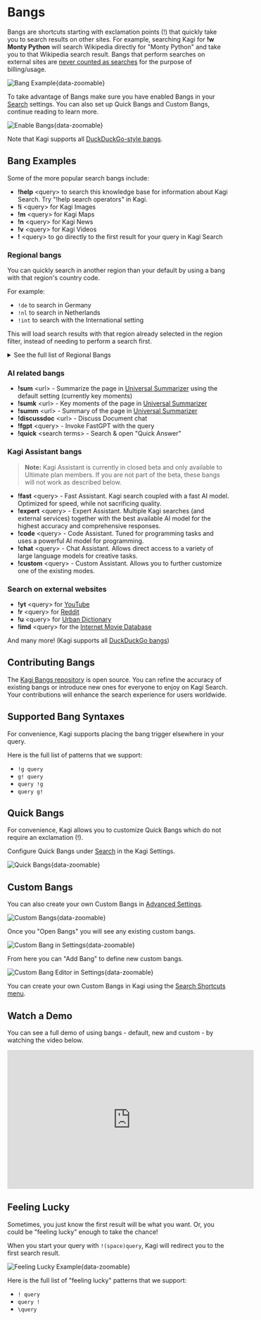 # Bangs

Bangs are shortcuts starting with exclamation points (!) that quickly take you to search results on other sites. For example, searching Kagi for **!w Monty Python** will search Wikipedia directly for "Monty Python" and take you to that Wikipedia search result. Bangs that perform searches on external sites are [never counted as searches](../plans/plan-types.md#how-searches-are-counted) for the purpose of billing/usage.

![Bang Example](media/bang.gif){data-zoomable}

To take advantage of Bangs make sure you have enabled Bangs in your [Search](https://kagi.com/settings?p=search) settings. You can also set up Quick Bangs and Custom Bangs, continue reading to learn more.

![Enable Bangs](media/enable_bangs.png){data-zoomable}

Note that Kagi supports all [DuckDuckGo-style bangs](https://duckduckgo.com/bang).

## Bang Examples

Some of the more popular search bangs include:

- **!help** \<query> to search this knowledge base for information about Kagi Search. Try "!help search operators" in Kagi.
- **!i** \<query> for Kagi Images
- **!m** \<query> for Kagi Maps
- **!n** \<query> for Kagi News
- **!v** \<query> for Kagi Videos
- **!** \<query> to go directly to the first result for your query in Kagi Search

### Regional bangs

You can quickly search in another region than your default by using a bang with that region's country code.

For example:

- `!de` to search in Germany
- `!nl` to search in Netherlands
- `!int` to search with the International setting

This will load search results with that region already selected in the region filter, instead of needing to perform a search first.

<details>
<summary>See the full list of Regional Bangs</summary>

Bang | Region
-----|-------
int  | International
at   | Austria
be   | Belgium (en)
be_fr| Belgium (fr)
bj   | Benin
by   | Belarus
bz   | Belize
ca   | Canada (en)
ca_fr| Canada (fr)
cf   | Central African Republic
ch   | Switzerland (de)
ch_fr| Switzerland (fr)
cn   | China
co   | Colombia
cx   | Christmas Island
cy   | Cyprus
de   | Germany
dk   | Denmark
es   | Spain (es)
es_ca| Spain (ca)
fr   | France
gb   | United Kingdom
hr   | Croatia
hu   | Hungary
il   | Israel
im   | Isle of Man
in   | India
iq   | Iraq
ir   | Iran
it   | Italy
jp   | Japan
ke   | Kenya
ki   | Kiribati
kw   | Kuwait
ky   | Cayman Islands
kz   | Kazakhstan
lr   | Liberia
ly   | Libya
mg   | Madagascar
my   | Malaysia
nl   | Netherlands
no   | Norway
nz   | New Zealand
om   | Oman
pl   | Poland
pt   | Portugal
qa   | Qatar
re   | Réunion
rs   | Serbia
si   | Slovenia
tg   | Togo
th   | Thailand
tk   | Tokelau
to   | Tonga
ua   | Ukraine
us   | United States
uy   | Uruguay
uz   | Uzbekistan
vi   | U.S. Virgin Islands
vn   | Vietnam
vu   | Vanuatu
ye   | Yemen
za   | South Africa
zm   | Zambia

</details>

### AI related bangs

- **!sum** \<url> - Summarize the page in [Universal Summarizer](../ai/summarize-page.md) using the default setting (currently key moments)
- **!sumk** \<url> -  Key moments of the page in [Universal Summarizer](../ai/summarize-page.md)
- **!summ** \<url> -  Summary of the page in [Universal Summarizer](../ai/summarize-page.md)
- **!discussdoc** \<url> - Discuss Document chat
- **!fgpt** \<query> - Invoke FastGPT with the query
- **!quick** \<search terms> - Search & open "Quick Answer"

### Kagi Assistant bangs

> **Note:** Kagi Assistant is currently in closed beta and only available to Ultimate plan members. If you are not part of the beta, these bangs will not work as described below.

- **!fast** \<query> - Fast Assistant. Kagi search coupled with a fast AI model. Optimized for speed, while not sacrificing quality.
- **!expert** \<query> - Expert Assistant. Multiple Kagi searches (and external services) together with the best available AI model for the highest accuracy and comprehensive responses.
- **!code** \<query> - Code Assistant. Tuned for programming tasks and uses a powerful AI model for programming.
- **!chat** \<query> - Chat Assistant. Allows direct access to a variety of large language models for creative tasks.
- **!custom** \<query> - Custom Assistant. Allows you to further customize one of the existing modes.

### Search on external websites

- **!yt** \<query> for [YouTube](https://youtube.com)
- **!r** \<query> for [Reddit](https://www.reddit.com)
- **!u** \<query> for [Urban Dictionary](https://www.urbandictionary.com)
- **!imd** \<query> for the [Internet Movie Database](https://www.imdb.com/)

And many more! (Kagi supports all [DuckDuckGo bangs](https://duckduckgo.com/bang))

## Contributing Bangs

The [Kagi Bangs repository](https://github.com/kagisearch/bangs) is open source. You can refine the accuracy of existing bangs or introduce new ones for everyone to enjoy on Kagi Search. Your contributions will enhance the search experience for users worldwide.

## Supported Bang Syntaxes

For convenience, Kagi supports placing the bang trigger elsewhere in your query.

Here is the full list of patterns that we support:

- `!g query`
- `g! query`
- `query !g`
- `query g!`

## Quick Bangs

For convenience, Kagi allows you to customize Quick Bangs which do not require an exclamation (!).

Configure Quick Bangs under [Search](https://kagi.com/settings?p=search) in the Kagi Settings.

![Quick Bangs](./media/quick_bangs.png){data-zoomable}

## Custom Bangs

You can also create your own Custom Bangs in [Advanced Settings](https://kagi.com/settings?p=advanced).

![Custom Bangs](./media/custom_bang_settings.png){data-zoomable}

Once you "Open Bangs" you will see any existing custom bangs.

![Custom Bang in Settings](./media/custom_bang_in_settings.png){data-zoomable}

From here you can "Add Bang" to define new custom bangs.

![Custom Bang Editor in Settings](./media/custom_bang_editor_settings.png){data-zoomable}

You can create your own Custom Bangs in Kagi using the [Search Shortcuts menu](search-shortcuts.md).

## Watch a Demo

You can see a full demo of using bangs - default, new and custom - by watching the video below.

<iframe width="560" height="315" src="https://www.youtube.com/embed/4Cy8PHrVs5Y" title="YouTube video player" frameborder="0" allow="accelerometer; autoplay; clipboard-write; encrypted-media; gyroscope; picture-in-picture" allowfullscreen></iframe>

## Feeling Lucky

Sometimes, you just know the first result will be what you want.
Or, you could be "feeling lucky" enough to take the chance!

When you start your query with `!(space)query`, Kagi will redirect you to the first search result.

![Feeling Lucky Example](media/feeling-lucky-example.png){data-zoomable}

Here is the full list of "feeling lucky" patterns that we support:

- `! query`
- `query !`
- `\query`
